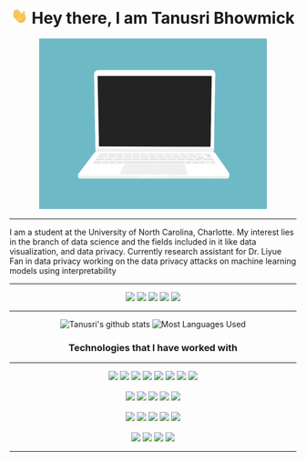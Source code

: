 <h1 align="center">
   <img src="./Wave.gif" width="29px"> Hey there, I am Tanusri Bhowmick
</h1>

<p align="center">
  <img src="./Laptop.gif" height=300 width=400>
</p>

<hr>

I am a student at the University of North Carolina, Charlotte. My interest lies in the branch of data science and the fields included in it like data visualization, and data privacy. Currently research assistant for Dr. Liyue Fan in data privacy working on the data privacy attacks on machine learning models using interpretability

<hr>

<div align="center">

[<img src="https://img.shields.io/badge/linkedin-%230077B5.svg?&style=for-the-badge&logo=linkedin&logoColor=white" />](https://www.linkedin.com/in/tanusri-bhowmick) 
[<img src="https://img.shields.io/badge/-email-c14438?style=for-the-badge&logo=Gmail&logoColor=white"/>](mailto:tanusribhowmick0@gmail.com) 
<img src="https://img.shields.io/badge/Windows%2010-dell%20G%2015-%23bc0024.svg?&style=for-the-badge&logo=windows&logoColor=white" />
<img src="https://img.shields.io/badge/intel-core%20i7%2012700H-%230071c5.svg?&style=for-the-badge&logo=intel&logoColor=white" />
<img src="https://img.shields.io/badge/nvidia-rtx%203060-%2376B900.svg?&style=for-the-badge&logo=nvidia&logoColor=white" />
<hr>

![Tanusri's github stats](https://github-readme-stats.vercel.app/api?username=TanusriBhowmick&theme=dracula&count_private=true&show_icons=true&include_all_commits=true?line_height=24)
![Most Languages Used](https://github-readme-stats.vercel.app/api/top-langs/?username=TanusriBhowmick&theme=dracula&layout=compact&langs_count=8)

<h3 align="center">Technologies that I have worked with</h3>
<hr>
<img src="https://img.shields.io/badge/c%20-%230080ff.svg?&style=for-the-badge&logo=c&logoColor=white" />
<img src="https://img.shields.io/badge/C++%20-%2300599C.svg?&style=for-the-badge&logo=c%2B%2B&logoColor=white" />
<img src="https://img.shields.io/badge/Java-%23f89820.svg?&style=for-the-badge&logo=java&logoColor=white" />
<img src="https://img.shields.io/badge/python%20-%234b8bbe.svg?&style=for-the-badge&logo=python&logoColor=white" />
<img src="https://img.shields.io/badge/javascript%20-%23323330.svg?&style=for-the-badge&logo=javascript&logoColor=%23F7DF1E" />
<img src="https://img.shields.io/badge/TypeScript-007ACC?style=for-the-badge&logo=typescript&logoColor=white"/>
<img src="https://img.shields.io/badge/shell_script%20-%23F05033.svg?&style=for-the-badge&logo=gnu-bash&logoColor=white" />
<img src="https://img.shields.io/badge/php%20-%234b8bbe.svg?&style=for-the-badge&logo=php&logoColor=white" />
<br>
<br>
<img src="https://img.shields.io/badge/html5%20-%23E34F26.svg?&style=for-the-badge&logo=html5&logoColor=white" />
<img src="https://img.shields.io/badge/css3%20-%231572B6.svg?&style=for-the-badge&logo=css3&logoColor=white" />
<img src="https://img.shields.io/badge/bootstrap%20-%23563D7C.svg?&style=for-the-badge&logo=bootstrap&logoColor=white" />
<img src="https://img.shields.io/badge/react%20-%2320232a.svg?&style=for-the-badge&logo=react&logoColor=%2361DAFB" />
<img src="https://img.shields.io/badge/Redux-593D88?style=for-the-badge&logo=redux&logoColor=white"/>
<br>
<br>
<img src="https://img.shields.io/badge/node.js%20-%233c873a.svg?&style=for-the-badge&logo=node.js&logoColor=white" />
<img src="https://img.shields.io/badge/express.js%20-%2343853D.svg?&style=for-the-badge&logo=express&logoColor=white" />
<img src="https://img.shields.io/badge/mysql-%2300758f.svg?&style=for-the-badge&logo=mysql&logoColor=white" />
<img src="https://img.shields.io/badge/MongoDB-%234DB33D.svg?&style=for-the-badge&logo=mongodb&logoColor=white" />
<img src="https://img.shields.io/badge/postgres-%23316192.svg?&style=for-the-badge&logo=postgresql&logoColor=white" />
<br>
<br>
<img src="https://img.shields.io/badge/git%20-%23F05033.svg?&style=for-the-badge&logo=git&logoColor=white" />
<img src="https://img.shields.io/badge/github%20-%23121011.svg?&style=for-the-badge&logo=github&logoColor=white" />
<img src="https://img.shields.io/badge/vercel-000000?style=for-the-badge&logo=vercel&logoColor=white"/>
<img src="https://img.shields.io/badge/AWS%20-%23FF9900.svg?&style=for-the-badge&logo=amazon-aws&logoColor=white" />
<hr>
